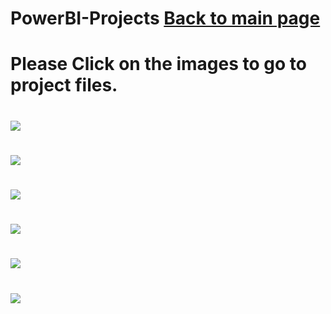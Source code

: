# PowerBI-Projects                 [Back to main page](https://charliethomasct82.github.io/Website/)
# Please Click on the images to go to project files.   

# [<img src="https://github.com/charliethomasct82/PowerBI-Projects/assets/93368865/93b46b7f-8f9c-4655-b921-d4dd91d176c5">](https://github.com/charliethomasct82/bank_loan_analysis)

# [<img src="https://github.com/charliethomasct82/PowerBI-Projects/assets/93368865/716742c1-c1aa-4c83-b5c4-913d2686e059">](https://github.com/charliethomasct82/HR-Analytics-DashBoard)

# [<img src="https://github.com/charliethomasct82/PowerBI-Projects/assets/93368865/b3643ab5-d6cf-4218-83ba-fc661819b7e5">](https://github.com/charliethomasct82/Road-Accident-Analysis)

# [<img src="https://github.com/charliethomasct82/PowerBI-Projects/assets/93368865/f3083911-4ef9-4d4e-8d70-62d225961c93">](https://github.com/charliethomasct82/Patient-Wait-List-Analysis)

# [<img src="https://github.com/charliethomasct82/PowerBI-Projects/assets/93368865/c5896ddb-663c-4d1d-a462-79dd95d89b5f">](https://github.com/charliethomasct82/PowerBI_Financial_Complain)

# [<img src="https://github.com/charliethomasct82/PowerBI-Projects/assets/93368865/fd4ac3d2-ccce-4794-8b80-5241832a45be">](https://github.com/charliethomasct82/PowerBi_ElectricVehicleSummary)




